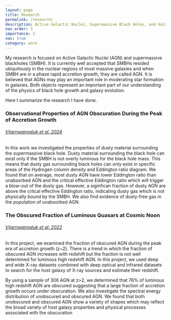 ```yaml
---
layout: page
title: Research
permalink: /research/
description: Active Galactic Nuclei, Supermassive Black Holes, and Galaxy Evolution
nav_order: 3
importance: 2
nav: true
category: work
---
```


My research is focused on Active Galactic Nuclei (AGN) and supermassive blackholes (SMBH). It is currently well accepted that SMBHs resided ubiquitously in the nuclear regions of most massive galaxies and when SMBH are in a phase rapid accretion growth, they are called AGN. It is believed that AGNs may play an important role in moderating star formation in galaxies.  Both objects represent an important part of our understanding of the physics of black hole growth and galaxy evolution. 

Here I summarize the research I have done.

<h3>Observational Properties of AGN Obscuration During the Peak of Accretion Growth</h3>
<h6> <a href="https://ui.adsabs.harvard.edu/abs/2024MNRAS.529.3610V/abstract">Vijarnwannaluk et al. 2024</a> </h6>

In this work we investigated the properties of dusty material surrounding the supermassive black hole.  Dusty material surrounding the black hole can exist only if the SMBH is not overly luminous for the black hole mass. This means that dusty gas surrounding black holes can only exist in specific areas of the Hydrogen column density and Eddington ratio diagram. We found that on average, most dusty AGN have lower Eddington ratio than unabsorbed AGN and the critical effective Eddington ratio which will trigger a blow-out of the dusty gas. However, a siginfican fraction of dusty AGN are above the critcal effective Eddington ratio, indicating dusty gas which is not physically bound by the SMBH.  We also find evidence of dusty-free gas in the population of unabsorbed AGN.


<h3>The Obscured Fraction of Luminous Quasars at Cosmic Noon</h3>
<h6> <a href="https://ui.adsabs.harvard.edu/abs/2022ApJ...941...97V/abstract">Vijarnwannaluk et al. 2022</a> </h6>

In this project, we examined the fraction of obscured AGN during the peak era of accretion growth (z~2). There is a trend in which the fraction of obscured AGN increases with redshift but the fraction is not well determined for luminous high redshift AGN. In this project, we used deep and wide X-ray datasets combined with deep optical and infrared datasets to search for the host galaxy of X-ray sources and estimate their redshift. 

By using a sample of 306 AGN at z>2, we determined that 76% of luminous high redshift AGN are obscured suggesting that a large fraction of accretion growth occurs under obscuration. We also investigate the spectral energy distribution of unobscured and obscured AGN. We found that both unobscured and obscured AGN show a variety of shapes which may reflect the broad variety of host galaxy properties and physical processes associated with the obscuration


